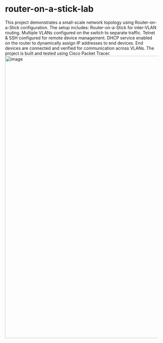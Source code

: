 # router-on-a-stick-lab
This project demonstrates a small-scale network topology using Router-on-a-Stick configuration.
The setup includes:
Router-on-a-Stick for inter-VLAN routing.
Multiple VLANs configured on the switch to separate traffic.
Telnet & SSH configured for remote device management.
DHCP service enabled on the router to dynamically assign IP addresses to end devices.
End devices are connected and verified for communication across VLANs.
The project is built and tested using Cisco Packet Tracer.
<img width="1066" height="931" alt="image" src="https://github.com/user-attachments/assets/4c5ab5d8-2ff8-4397-b9ae-ade4b2bc053a" />
